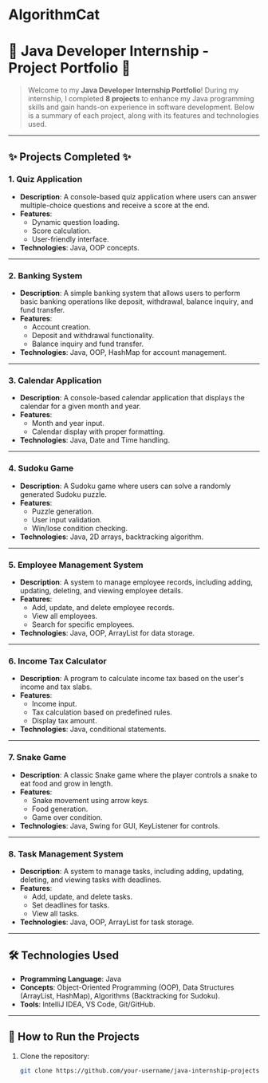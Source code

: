 # AlgorithmCat
# 🚀 **Java Developer Internship - Project Portfolio** 🚀

> Welcome to my **Java Developer Internship Portfolio**! During my internship, I completed **8 projects** to enhance my Java programming skills and gain hands-on experience in software development. Below is a summary of each project, along with its features and technologies used.

---

## **✨ Projects Completed ✨**

### 1. **Quiz Application**
   - **Description**: A console-based quiz application where users can answer multiple-choice questions and receive a score at the end.
   - **Features**:
     - Dynamic question loading.
     - Score calculation.
     - User-friendly interface.
   - **Technologies**: Java, OOP concepts.

---

### 2. **Banking System**
   - **Description**: A simple banking system that allows users to perform basic banking operations like deposit, withdrawal, balance inquiry, and fund transfer.
   - **Features**:
     - Account creation.
     - Deposit and withdrawal functionality.
     - Balance inquiry and fund transfer.
   - **Technologies**: Java, OOP, HashMap for account management.

---

### 3. **Calendar Application**
   - **Description**: A console-based calendar application that displays the calendar for a given month and year.
   - **Features**:
     - Month and year input.
     - Calendar display with proper formatting.
   - **Technologies**: Java, Date and Time handling.

---

### 4. **Sudoku Game**
   - **Description**: A Sudoku game where users can solve a randomly generated Sudoku puzzle.
   - **Features**:
     - Puzzle generation.
     - User input validation.
     - Win/lose condition checking.
   - **Technologies**: Java, 2D arrays, backtracking algorithm.

---

### 5. **Employee Management System**
   - **Description**: A system to manage employee records, including adding, updating, deleting, and viewing employee details.
   - **Features**:
     - Add, update, and delete employee records.
     - View all employees.
     - Search for specific employees.
   - **Technologies**: Java, OOP, ArrayList for data storage.

---

### 6. **Income Tax Calculator**
   - **Description**: A program to calculate income tax based on the user's income and tax slabs.
   - **Features**:
     - Income input.
     - Tax calculation based on predefined rules.
     - Display tax amount.
   - **Technologies**: Java, conditional statements.

---

### 7. **Snake Game**
   - **Description**: A classic Snake game where the player controls a snake to eat food and grow in length.
   - **Features**:
     - Snake movement using arrow keys.
     - Food generation.
     - Game over condition.
   - **Technologies**: Java, Swing for GUI, KeyListener for controls.

---

### 8. **Task Management System**
   - **Description**: A system to manage tasks, including adding, updating, deleting, and viewing tasks with deadlines.
   - **Features**:
     - Add, update, and delete tasks.
     - Set deadlines for tasks.
     - View all tasks.
   - **Technologies**: Java, OOP, ArrayList for task storage.

---

## **🛠️ Technologies Used**
- **Programming Language**: Java
- **Concepts**: Object-Oriented Programming (OOP), Data Structures (ArrayList, HashMap), Algorithms (Backtracking for Sudoku).
- **Tools**: IntelliJ IDEA, VS Code, Git/GitHub.

---

## **🚀 How to Run the Projects**
1. Clone the repository:
   ```bash
   git clone https://github.com/your-username/java-internship-projects.git
